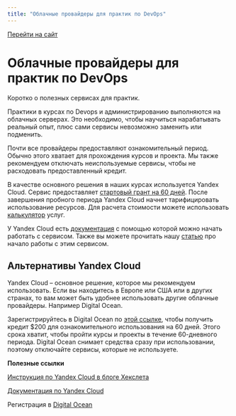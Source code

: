 ```yaml
---
title: "Облачные провайдеры для практик по DevOps"
---
```


[Перейти на сайт](https://ru.hexlet.io)

# Облачные провайдеры для практик по DevOps

Коротко о полезных сервисах для практик.

Практики в курсах по Devops и администрированию выполняются на облачных серверах. Это необходимо, чтобы научиться нарабатывать реальный опыт, плюс сами сервисы невозможно заменить или подменить.


Почти все провайдеры предоставляют ознакомительный период. Обычно этого хватает для прохождения курсов и проекта. Мы также рекомендуем отключать неиспользуемые сервисы, чтобы не расходовать предоставленный кредит.

В качестве основного решения в наших курсах используется Yandex Cloud. Сервис предоставляет [стартовый грант на 60 дней](https://yandex.cloud/ru/docs/getting-started/usage-grant). После завершения пробного периода Yandex Cloud начнет тарифицировать использование ресурсов. Для расчета стоимости можете использовать [калькулятор](https://yandex.cloud/ru/prices) услуг.

У Yandex Cloud есть [документация](https://yandex.cloud/ru/docs/getting-started/individuals/registration) с помощью которой можно начать работать с сервисом. Также вы можете прочитать нашу [статью](https://ru.hexlet.io/blog/posts/chem-zamenit-oblachnyy-provayder-digitalocean-obzor-yandex-cloud) про начало работы с этим сервисом.

## Альтернативы Yandex Cloud

Yandex Cloud – основное решение, которое мы рекомендуем использовать. Если вы находитесь в Европе или США или в других странах, то вам может быть удобнее использовать другие облачные провайдеры. Например Digital Ocean.

Зарегистрируйтесь в Digital Ocean по [этой ссылке](https://m.do.co/c/e702f9a99145), чтобы получить кредит $200 для ознакомительного использования на 60 дней. Этого срока хватит, чтобы пройти курсы и проекты в течение 60-дневного периода. Digital Ocean снимает средства сразу при использовании, поэтому отключайте сервисы, которые не используете.

**Полезные ссылки**

[Инструкция по Yandex Cloud в блоге Хекслета](https://ru.hexlet.io/blog/posts/chem-zamenit-oblachnyy-provayder-digitalocean-obzor-yandex-cloud)

[Документация по Yandex Cloud](https://yandex.cloud/ru/docs/getting-started/)

Регистрация в [Digital Ocean](https://m.do.co/c/e702f9a99145)
